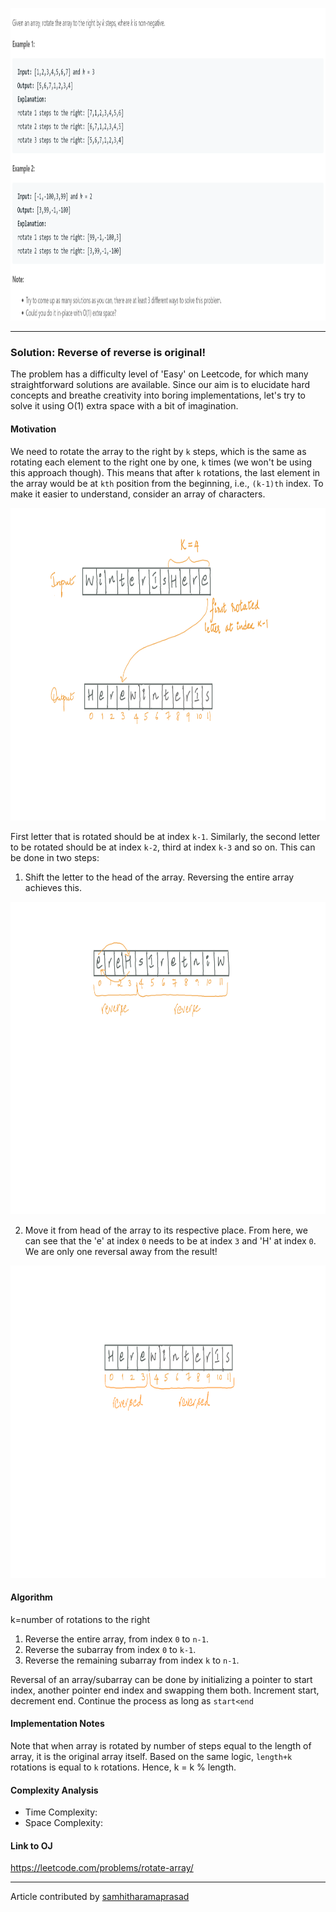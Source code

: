 <!-- Screenshot -->

<p align="center">
<img src="../../Images/Rotate-Array/screenshot.png" width="900" height="500">
</p>

<!-- Introduction -->


---
### Solution: Reverse of reverse is original! 
The problem has a difficulty level of 'Easy' on Leetcode, for which many straightforward solutions are available. Since our aim is to elucidate hard concepts and breathe creativity into boring implementations, let's try to solve it using O(1) extra space with a bit of imagination.

#### Motivation

<!-- basic motivation for the approach -->
We need to rotate the array to the right by `k` steps, which is the same as rotating each element to the right one by one, `k` times (we won't be using this approach though). This means that after `k` rotations, the last element in the array would be at `kth` position from the beginning, i.e., `(k-1)th` index. To make it easier to understand, consider an array of characters.

<p align="center">
<img src="../../Images/Rotate-Array/pic1.png" width="900" height="500">
</p>

First letter that is rotated should be at index `k-1`. Similarly, the second letter to be rotated should be at index `k-2`, third at index `k-3` and so on.
This can be done in two steps:
1. Shift the letter to the head of the array. Reversing the entire array achieves this.

<p align="center">
<img src="../../Images/Rotate-Array/pic2.png" width="900" height="500">
</p>

2. Move it from head of the array to its respective place. From here, we can see that the 'e' at index `0` needs to be at index `3` and 'H' at index `0`. We are only one reversal away from the result!

<p align="center">
<img src="../../Images/Rotate-Array/pic3.png" width="900" height="500">
</p>


#### Algorithm

<!-- stepwise algorithm details. May or may not include pseudo-code -->
k=number of rotations to the right
1. Reverse the entire array, from index `0` to `n-1`.
2. Reverse the subarray from index `0` to `k-1`.
3. Reverse the remaining subarray from index `k` to `n-1`.

Reversal of an array/subarray can be done by initializing a pointer to start index, another pointer end index and swapping them both. Increment start, decrement end. Continue the process as long as `start<end`

#### Implementation Notes

<!-- optional section -->
Note that when array is rotated by number of steps equal to the length of array, it is the original array itself. Based on the same logic, `length+k` rotations is equal to `k` rotations.
Hence, k = k % length.

#### Complexity Analysis

* Time Complexity: 
* Space Complexity:

#### Link to OJ

https://leetcode.com/problems/rotate-array/
<!-- Add link here if available -->

---
Article contributed by [samhitharamaprasad](https://github.com/samhitharamaprasad)
